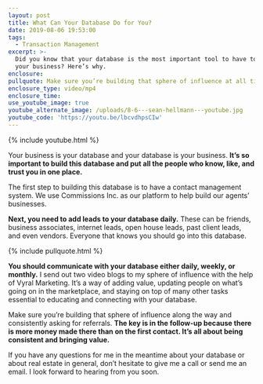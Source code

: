 ```yaml
---
layout: post
title: What Can Your Database Do for You?
date: 2019-08-06 19:53:00
tags:
  - Transaction Management
excerpt: >-
  Did you know that your database is the most important tool to have to grow
  your business? Here’s why.
enclosure:
pullquote: Make sure you’re building that sphere of influence at all times.
enclosure_type: video/mp4
enclosure_time:
use_youtube_image: true
youtube_alternate_image: /uploads/8-6---sean-hellmann---youtube.jpg
youtube_code: 'https://youtu.be/lbcvdhpsCIw'
---
```


{% include youtube.html %}

Your business is your database and your database is your business. **It’s so important to build this database and put all the people who know, like, and trust you in one place.&nbsp;**

The first step to building this database is to have a contact management system. We use Commissions Inc. as our platform to help build our agents’ businesses.&nbsp;

**Next, you need to add leads to your database daily.** These can be friends, business associates, internet leads, open house leads, past client leads, and even vendors. Everyone that knows you should go into this database.&nbsp;

{% include pullquote.html %}

**You should communicate with your database either daily, weekly, or monthly.** I send out two video blogs to my sphere of influence with the help of Vyral Marketing. It’s a way of adding value, updating people on what’s going on in the marketplace, and staying on top of many other tasks essential to educating and connecting with your database.&nbsp;

Make sure you’re building that sphere of influence along the way and consistently asking for referrals. **The key is in the follow-up because there is more money made there than on the first contact. It’s all about being consistent and bringing value.**

If you have any questions for me in the meantime about your database or about real estate in general, don’t hesitate to give me a call or send me an email. I look forward to hearing from you soon.